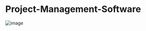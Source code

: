 # Project-Management-Software

![image](https://github.com/hassanharis/Project-Management-Software/assets/45975234/4add5157-55e1-4aac-8abf-d0f6a2370967)
